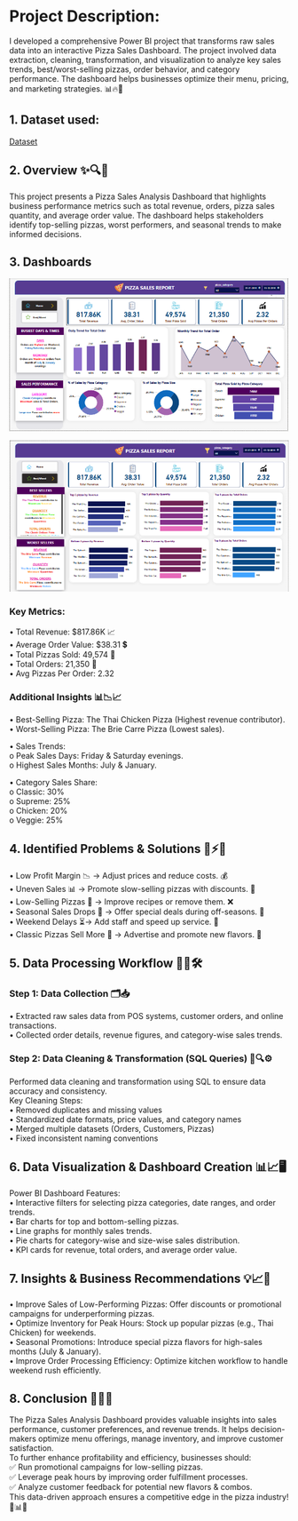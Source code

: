 # Project Description:  

I developed a comprehensive Power BI project that transforms raw sales data into an interactive Pizza Sales Dashboard. The project involved data extraction, cleaning, transformation, and visualization to analyze key sales trends, best/worst-selling pizzas, order behavior, and category performance. The dashboard helps businesses optimize their menu, pricing, and marketing strategies. 📊🔥🍕  

## 1. Dataset used:  
<a href="https://github.com/Pavithran2031026/Pavithran2031026/blob/main/Pizza_Sales_Anaysis/pizza_sales_csv_file.csv">Dataset</a>  

## 2. Overview ✨🔍📢  

This project presents a Pizza Sales Analysis Dashboard that highlights business performance metrics such as total revenue, orders, pizza sales quantity, and average order value. The dashboard helps stakeholders identify top-selling pizzas, worst performers, and seasonal trends to make informed decisions.   

## 3. Dashboards  

![Pizza Sales Analysis Home Screen](https://github.com/Pavithran2031026/Pavithran2031026/blob/main/Pizza_Sales_Anaysis/Pizza_Sales_Home_Screen_Snap.PNG)

![Pizza Sales Analysis Analysis Screen](https://github.com/Pavithran2031026/Pavithran2031026/blob/main/Pizza_Sales_Anaysis/Pizza_Sales_Analysis-Screen_Snap.PNG )  

### Key Metrics:  
  •	Total Revenue: $817.86K 📈  
  •	Average Order Value: $38.31 💲  
  •	Total Pizzas Sold: 49,574 🍕  
  •	Total Orders: 21,350 🛒  
  •	Avg Pizzas Per Order: 2.32  
  
### Additional Insights 📊📉📈  
•	Best-Selling Pizza: The Thai Chicken Pizza (Highest revenue contributor).  
•	Worst-Selling Pizza: The Brie Carre Pizza (Lowest sales).  

•	Sales Trends:  
o	Peak Sales Days: Friday & Saturday evenings.  
o	Highest Sales Months: July & January.  

•	Category Sales Share:  
o	Classic: 30%  
o	Supreme: 25%  
o	Chicken: 20%  
o	Veggie: 25%  

## 4. Identified Problems & Solutions 🚨⚡🔎  
• Low Profit Margin 📉 → Adjust prices and reduce costs. 💰	  
• Uneven Sales 📊 → Promote slow-selling pizzas with discounts. 🎯	  
• Low-Selling Pizzas 🍕 → Improve recipes or remove them. ❌  	
• Seasonal Sales Drops 📆 → Offer special deals during off-seasons. 🎉  	
• Weekend Delays ⏳→ Add staff and speed up service. 🚀	  
• Classic Pizzas Sell More 🍕 → Advertise and promote new flavors. 📢	  

## 5. Data Processing Workflow 🔄📑🛠️  

### Step 1: Data Collection 🗂️📥  
  •	Extracted raw sales data from POS systems, customer orders, and online transactions.  
  •	Collected order details, revenue figures, and category-wise sales trends.  
  
### Step 2: Data Cleaning & Transformation (SQL Queries) 🧹🔍⚙️  
Performed data cleaning and transformation using SQL to ensure data accuracy and consistency.  
Key Cleaning Steps:    
  •	Removed duplicates and missing values  
  •	Standardized date formats, price values, and category names   
  •	Merged multiple datasets (Orders, Customers, Pizzas)  
  •	Fixed inconsistent naming conventions  
  
## 6. Data Visualization & Dashboard Creation 📊📈🖥️  
Power BI Dashboard Features:  
  •	Interactive filters for selecting pizza categories, date ranges, and order trends.  
  •	Bar charts for top and bottom-selling pizzas.  
  •	Line graphs for monthly sales trends.  
  •	Pie charts for category-wise and size-wise sales distribution.  
  •	KPI cards for revenue, total orders, and average order value.  

## 7. Insights & Business Recommendations 💡📈🚀  
  •	Improve Sales of Low-Performing Pizzas: Offer discounts or promotional campaigns for underperforming pizzas.  
  •	Optimize Inventory for Peak Hours: Stock up popular pizzas (e.g., Thai Chicken) for weekends.  
  •	Seasonal Promotions: Introduce special pizza flavors for high-sales months (July & January).  
  •	Improve Order Processing Efficiency: Optimize kitchen workflow to handle weekend rush efficiently.  

## 8. Conclusion 🎯📢🚀  
The Pizza Sales Analysis Dashboard provides valuable insights into sales performance, customer preferences, and revenue trends. It helps decision-makers optimize menu offerings, manage inventory, and improve customer satisfaction.  
To further enhance profitability and efficiency, businesses should:    
  ✅ Run promotional campaigns for low-selling pizzas.  
  ✅ Leverage peak hours by improving order fulfillment processes.  
  ✅ Analyze customer feedback for potential new flavors & combos.  
This data-driven approach ensures a competitive edge in the pizza industry! 🍕📊🔥  




